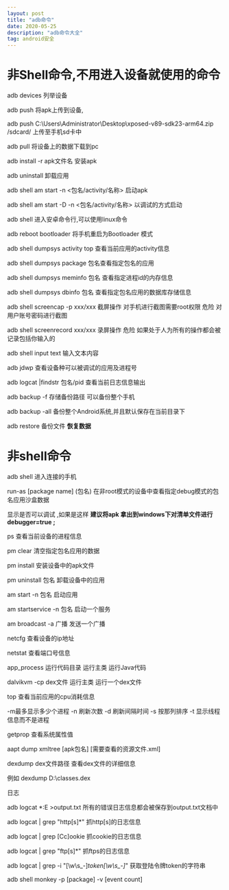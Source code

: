 ```yaml
---
layout: post
title: "adb命令"
date: 2020-05-25 
description: "adb命令大全"
tag: android安全
---
```


# 非Shell命令,不用进入设备就使用的命令

adb devices 列举设备

adb push 将apk上传到设备,

adb push C:\Users\Administrator\Desktop\xposed-v89-sdk23-arm64.zip /sdcard/ 上传至手机sd卡中

adb pull 将设备上的数据下载到pc

adb install -r apk文件名 安装apk

adb uninstall  卸载应用

adb shell am start -n <包名/activity/名称> 启动apk

adb shell am start -D -n <包名/activity/名称> 以调试的方式启动

adb shell 进入安卓命令行,可以使用linux命令

adb reboot bootloader  将手机重启为Bootloader 模式

adb shell dumpsys activity top 查看当前应用的activity信息

adb shell dumpsys package   包名查看指定包名的应用

adb shell dumpsys meminfo 包名 查看指定进程id的内存信息

adb shell dumpsys dbinfo 包名 查看指定包名应用的数据库存储信息

adb shell screencap -p  xxx/xxx   截屏操作  对手机进行截图需要root权限 危险 对用户账号密码进行截图



adb shell screenrecord  xxx/xxx 录屏操作  危险 如果处于人为所有的操作都会被记录包括你输入的

adb shell input text 输入文本内容

adb jdwp 查看设备种可以被调试的应用及进程号

adb logcat |findstr 包名/pid 查看当前日志信息输出

adb backup  -f 存储备份路径   可以备份整个手机   

adb backup -all 备份整个Android系统,并且默认保存在当前目录下

adb restore  备份文件     **恢复数据**



# 非shell命令

adb shell 进入连接的手机

run-as [package name] (包名)  在非root模式的设备中查看指定debug模式的包名应用沙盒数据



显示是否可以调试 ,如果是这样 **建议将apk 拿出到windows下对清单文件进行debugger=true ;** 

ps  查看当前设备的进程信息

pm clear 清空指定包名应用的数据

pm install 安装设备中的apk文件

pm uninstall 包名   卸载设备中的应用

am start -n 包名 启动应用

am startservice -n 包名  启动一个服务

am broadcast -a 广播 发送一个广播

netcfg 查看设备的ip地址

netstat 查看端口号信息



app_process  运行代码目录 运行主类      运行Java代码

dalvikvm -cp dex文件 运行主类 运行一个dex文件

top 查看当前应用的cpu消耗信息 

-m最多显示多少个进程 -n 刷新次数 -d 刷新间隔时间 -s 按那列排序 -t 显示线程信息而不是进程

getprop 查看系统属性值 

aapt dump xmltree [apk包名]    [需要查看的资源文件.xml]

dexdump dex文件路径 查看dex文件的详细信息

例如 dexdump D:\classes.dex 

日志

adb logcat *:E  >output.txt 所有的错误日志信息都会被保存到output.txt文档中

adb logcat | grep "http[s]*"  抓http[s]的日志信息

adb logcat | grep [Cc]ookie  抓cookie的日志信息

adb logcat | grep "ftp[s]*"  抓ftps的日志信息

adb logcat | grep -i "[\w\s_-]*token[\w\s_-]*" 获取登陆令牌token的字符串

adb shell monkey -p [package] -v [event count]

